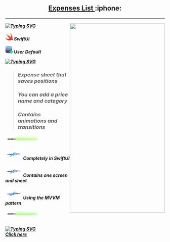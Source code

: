 

<!--- TOP ---> 
<h2 align="center">    <a href="https://github.com/karamanets/Tip" target="_blank">  Expenses List  </a>:iphone:
  
<!--- leading for body ---> 
<h5 align="lefth">


____
  
  
<!--- GIF iPnone ---> 
<p><img align="right" src="https://github.com/karamanets/ExpensesList/blob/main/icons/ExpensesGIF.gif" width="300" height="600" /></p>
  
  
<!--- Tag header --->
<a href="https://git.io/typing-svg"><img src="https://readme-typing-svg.demolab.com?font=Fira+Code&size=25&pause=1000&color=9356A0&width=435&lines=Frameworks" alt="Typing SVG" /></a>
  
  
<!--- Tag --->
<img src="https://github.com/karamanets/karamanets/blob/main/icon/IconSwiftUi.png" width="24" height="24">  SwiftUi 

<img src="https://github.com/karamanets/karamanets/blob/main/icon/IconDatabase.png" width="24" height="24">     User Default
  
<!--- about header --->
<a href="https://git.io/typing-svg"><img src="https://readme-typing-svg.demolab.com?font=Fira+Code&size=23&pause=1000&color=9356A0&width=435&lines=About+the+project" alt="Typing SVG" /></a>  
  

 
<!--- about text --->  
  
>### Expense sheet that saves positions  
>### You can add a price name and category
>### Contains animations and transitions
  

<!--- Gamepad ---> 
<img src="https://github.com/karamanets/karamanets/blob/main/logo3.png" width="106" height="24">

  
![picture1](https://github.com/karamanets/karamanets/blob/main/icon/Lightning1.png)  Completely in SwiftUI
  
![picture1](https://github.com/karamanets/karamanets/blob/main/icon/Lightning1.png)  Contains one screen and sheet
  
![picture1](https://github.com/karamanets/karamanets/blob/main/icon/Lightning1.png)  Using the MVVM pattern
  

<!--- Gamepad ---> 
<img src="https://github.com/karamanets/karamanets/blob/main/logo3.png" width="106" height="24">
 

<h5 align="left">
 
<!--- Download --->
[![Typing SVG](https://readme-typing-svg.demolab.com?font=Fira+Code&size=15&pause=1000&color=A0140C&width=435&lines=Download+the+repository)](https://git.io/typing-svg)  
[Click here](https://github.com/karamanets/ExpensesList/blob/main/icons/Download.md)
